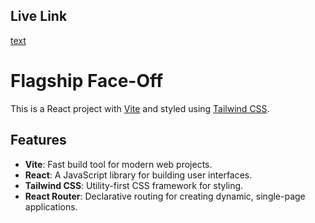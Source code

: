 ## Live Link
[text](https://flagshipphone.netlify.app/)

# Flagship Face-Off

This is a React project with [Vite](https://vitejs.dev/) and styled using [Tailwind CSS](https://tailwindcss.com/).

## Features

- **Vite**: Fast build tool for modern web projects.
- **React**: A JavaScript library for building user interfaces.
- **Tailwind CSS**: Utility-first CSS framework for styling.
- **React Router**: Declarative routing for creating dynamic, single-page applications.
